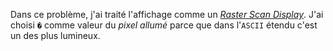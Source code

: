 Dans ce problème, j'ai traité l'affichage comme un [*Raster Scan Display*](https://www.geeksforgeeks.org/raster-scan-displays/). J'ai choisi `�` comme valeur du *pixel allumé* parce que dans l'`ASCII` étendu c'est un des plus lumineux.